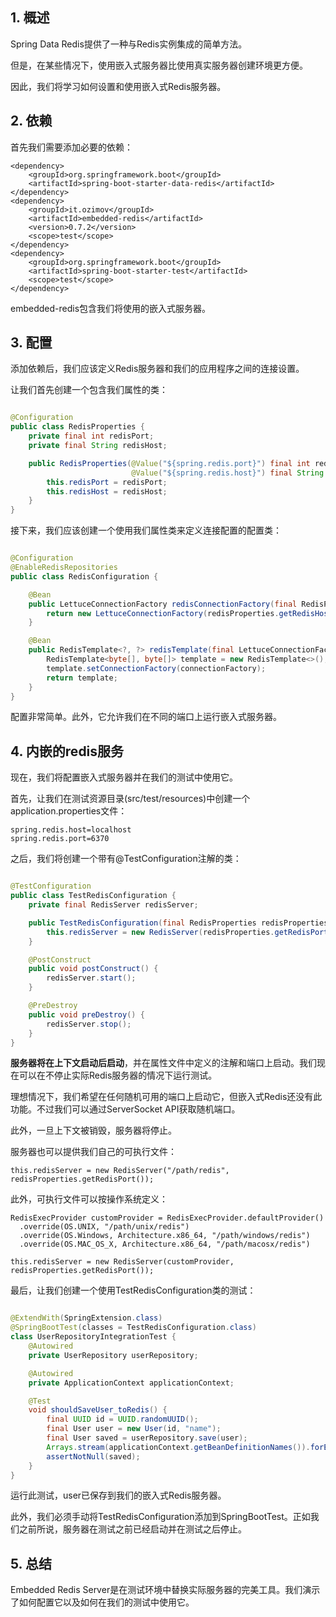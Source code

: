 ## 1. 概述

Spring Data Redis提供了一种与Redis实例集成的简单方法。

但是，在某些情况下，使用嵌入式服务器比使用真实服务器创建环境更方便。

因此，我们将学习如何设置和使用嵌入式Redis服务器。

## 2. 依赖

首先我们需要添加必要的依赖：

```
<dependency>
    <groupId>org.springframework.boot</groupId>
    <artifactId>spring-boot-starter-data-redis</artifactId>
</dependency>
<dependency>
    <groupId>it.ozimov</groupId>
    <artifactId>embedded-redis</artifactId>
    <version>0.7.2</version>
    <scope>test</scope>
</dependency>
<dependency>
    <groupId>org.springframework.boot</groupId>
    <artifactId>spring-boot-starter-test</artifactId>
    <scope>test</scope>
</dependency>
```

embedded-redis包含我们将使用的嵌入式服务器。

## 3. 配置

添加依赖后，我们应该定义Redis服务器和我们的应用程序之间的连接设置。

让我们首先创建一个包含我们属性的类：

```java

@Configuration
public class RedisProperties {
    private final int redisPort;
    private final String redisHost;

    public RedisProperties(@Value("${spring.redis.port}") final int redisPort,
                           @Value("${spring.redis.host}") final String redisHost) {
        this.redisPort = redisPort;
        this.redisHost = redisHost;
    }
}
```

接下来，我们应该创建一个使用我们属性类来定义连接配置的配置类：

```java

@Configuration
@EnableRedisRepositories
public class RedisConfiguration {

    @Bean
    public LettuceConnectionFactory redisConnectionFactory(final RedisProperties redisProperties) {
        return new LettuceConnectionFactory(redisProperties.getRedisHost(), redisProperties.getRedisPort());
    }

    @Bean
    public RedisTemplate<?, ?> redisTemplate(final LettuceConnectionFactory connectionFactory) {
        RedisTemplate<byte[], byte[]> template = new RedisTemplate<>();
        template.setConnectionFactory(connectionFactory);
        return template;
    }
}
```

配置非常简单。此外，它允许我们在不同的端口上运行嵌入式服务器。

## 4. 内嵌的redis服务

现在，我们将配置嵌入式服务器并在我们的测试中使用它。

首先，让我们在测试资源目录(src/test/resources)中创建一个application.properties文件：

```properties
spring.redis.host=localhost
spring.redis.port=6370
```

之后，我们将创建一个带有@TestConfiguration注解的类：

```java

@TestConfiguration
public class TestRedisConfiguration {
    private final RedisServer redisServer;

    public TestRedisConfiguration(final RedisProperties redisProperties) {
        this.redisServer = new RedisServer(redisProperties.getRedisPort());
    }

    @PostConstruct
    public void postConstruct() {
        redisServer.start();
    }

    @PreDestroy
    public void preDestroy() {
        redisServer.stop();
    }
}
```

**服务器将在上下文启动后启动**，并在属性文件中定义的注解和端口上启动。我们现在可以在不停止实际Redis服务器的情况下运行测试。

理想情况下，我们希望在任何随机可用的端口上启动它，但嵌入式Redis还没有此功能。不过我们可以通过ServerSocket API获取随机端口。

此外，一旦上下文被销毁，服务器将停止。

服务器也可以提供我们自己的可执行文件：

```
this.redisServer = new RedisServer("/path/redis", redisProperties.getRedisPort());
```

此外，可执行文件可以按操作系统定义：

```
RedisExecProvider customProvider = RedisExecProvider.defaultProvider()
  .override(OS.UNIX, "/path/unix/redis")
  .override(OS.Windows, Architecture.x86_64, "/path/windows/redis")
  .override(OS.MAC_OS_X, Architecture.x86_64, "/path/macosx/redis")
  
this.redisServer = new RedisServer(customProvider, redisProperties.getRedisPort());
```

最后，让我们创建一个使用TestRedisConfiguration类的测试：

```java

@ExtendWith(SpringExtension.class)
@SpringBootTest(classes = TestRedisConfiguration.class)
class UserRepositoryIntegrationTest {
    @Autowired
    private UserRepository userRepository;

    @Autowired
    private ApplicationContext applicationContext;

    @Test
    void shouldSaveUser_toRedis() {
        final UUID id = UUID.randomUUID();
        final User user = new User(id, "name");
        final User saved = userRepository.save(user);
        Arrays.stream(applicationContext.getBeanDefinitionNames()).forEach(System.out::println);
        assertNotNull(saved);
    }
}
```

运行此测试，user已保存到我们的嵌入式Redis服务器。

此外，我们必须手动将TestRedisConfiguration添加到SpringBootTest。正如我们之前所说，服务器在测试之前已经启动并在测试之后停止。

## 5. 总结

Embedded Redis Server是在测试环境中替换实际服务器的完美工具。我们演示了如何配置它以及如何在我们的测试中使用它。